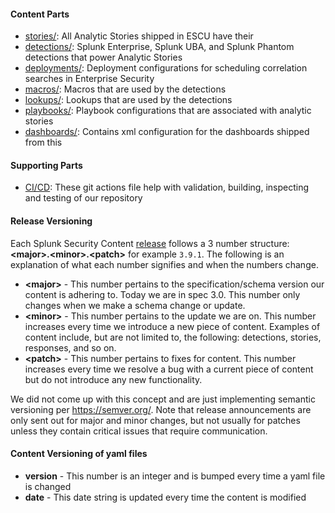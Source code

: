 
 #### Content Parts
* [stories/](https://github.com/splunk/security-content/tree/develop/stories/): All Analytic Stories shipped in ESCU have their 
* [detections/](https://github.com/splunk/security-content/tree/develop/detections/): Splunk Enterprise, Splunk UBA, and Splunk Phantom detections that power Analytic Stories
* [deployments/](https://github.com/splunk/security-content/tree/develop/deployments/): Deployment configurations for scheduling correlation searches in Enterprise Security
* [macros/](https://github.com/splunk/security-content/tree/develop/macros/): Macros that are used by the detections
* [lookups/](https://github.com/splunk/security-content/tree/develop/lookups/): Lookups that are used by the detections
* [playbooks/](https://github.com/splunk/security-content/tree/develop/playbooks/): Playbook configurations that are associated with analytic stories
* [dashboards/](https://github.com/splunk/security-content/tree/develop/dashboards/): Contains xml configuration for the dashboards shipped from this 

 #### Supporting Parts
* [CI/CD](https://github.com/splunk/security_content/tree/develop/.github/workflows): These git actions file help with validation, building, inspecting and testing of our repository

 #### Release Versioning

Each Splunk Security Content [release](https://github.com/splunk/security-content/releases) follows a 3 number structure: **\<major\>.\<minor\>.\<patch\>** for example `3.9.1`. The following is an explanation of what each number signifies and when the numbers change.

* **\<major\>** - This number pertains to the specification/schema version our content is adhering to. Today we are in spec 3.0. This number only changes when we make a schema change or update. 
* **\<minor\>** - This number pertains to the update we are on. This number increases every time we introduce a new piece of content. Examples of content include, but are not limited to, the following: detections, stories, responses, and so on.  
* **\<patch\>** - This number pertains to fixes for content. This number increases every time we resolve a bug with a current piece of content but do not introduce any new functionality.

We did not come up with this concept and are just implementing semantic versioning per https://semver.org/. Note that release announcements are only sent out for major and minor changes, but not usually for patches unless they contain critical issues that require communication.

#### Content Versioning of yaml files
 * **version** - This number is an integer and is bumped every time a yaml file is changed
* **date** - This date string is updated every time the content is modified

